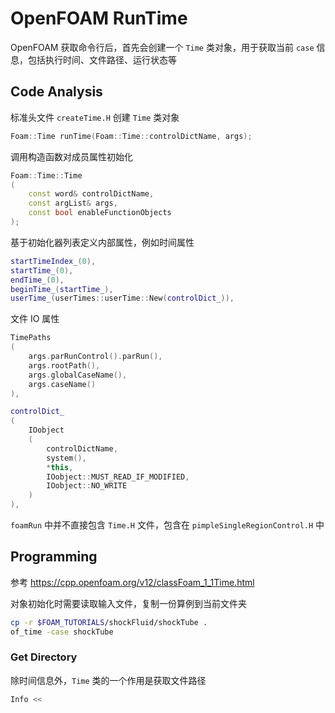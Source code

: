 # OpenFOAM RunTime

OpenFOAM 获取命令行后，首先会创建一个 `Time` 类对象，用于获取当前 `case` 信息，包括执行时间、文件路径、运行状态等

## Code Analysis

标准头文件 `createTime.H` 创建 `Time` 类对象

```c++
Foam::Time runTime(Foam::Time::controlDictName, args);
```

调用构造函数对成员属性初始化

```c++
Foam::Time::Time
(
    const word& controlDictName,
    const argList& args,
    const bool enableFunctionObjects
);
```

基于初始化器列表定义内部属性，例如时间属性

```c++
startTimeIndex_(0),
startTime_(0),
endTime_(0),
beginTime_(startTime_),
userTime_(userTimes::userTime::New(controlDict_)),
```

文件 IO 属性

```c++
TimePaths
(
    args.parRunControl().parRun(),
    args.rootPath(),
    args.globalCaseName(),
    args.caseName()
),

controlDict_
(
    IOobject
    (
        controlDictName,
        system(),
        *this,
        IOobject::MUST_READ_IF_MODIFIED,
        IOobject::NO_WRITE
    )
),
```

`foamRun` 中并不直接包含 `Time.H` 文件，包含在 `pimpleSingleRegionControl.H` 中

## Programming

参考 <https://cpp.openfoam.org/v12/classFoam_1_1Time.html>

对象初始化时需要读取输入文件，复制一份算例到当前文件夹

```bash
cp -r $FOAM_TUTORIALS/shockFluid/shockTube .
of_time -case shockTube
```

### Get Directory

除时间信息外，`Time` 类的一个作用是获取文件路径

```c++
Info <<
```


